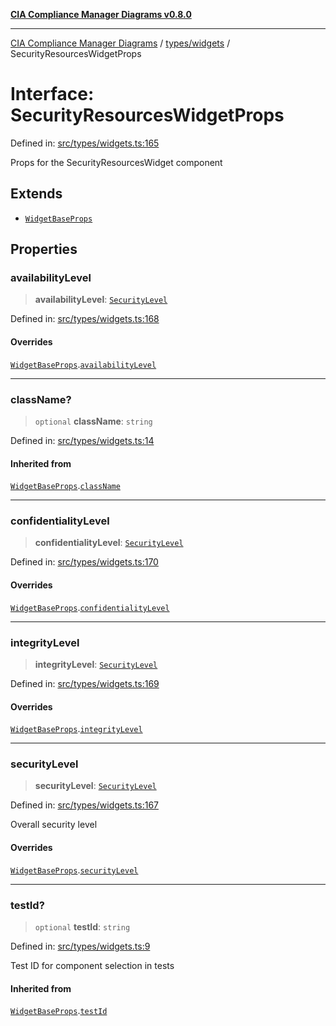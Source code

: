 [**CIA Compliance Manager Diagrams v0.8.0**](../../../README.md)

***

[CIA Compliance Manager Diagrams](../../../modules.md) / [types/widgets](../README.md) / SecurityResourcesWidgetProps

# Interface: SecurityResourcesWidgetProps

Defined in: [src/types/widgets.ts:165](https://github.com/Hack23/cia-compliance-manager/blob/ab84d120f6a49e6faf7bc7924811e0da9b635211/src/types/widgets.ts#L165)

Props for the SecurityResourcesWidget component

## Extends

- [`WidgetBaseProps`](WidgetBaseProps.md)

## Properties

### availabilityLevel

> **availabilityLevel**: [`SecurityLevel`](../../cia/type-aliases/SecurityLevel.md)

Defined in: [src/types/widgets.ts:168](https://github.com/Hack23/cia-compliance-manager/blob/ab84d120f6a49e6faf7bc7924811e0da9b635211/src/types/widgets.ts#L168)

#### Overrides

[`WidgetBaseProps`](WidgetBaseProps.md).[`availabilityLevel`](WidgetBaseProps.md#availabilitylevel)

***

### className?

> `optional` **className**: `string`

Defined in: [src/types/widgets.ts:14](https://github.com/Hack23/cia-compliance-manager/blob/ab84d120f6a49e6faf7bc7924811e0da9b635211/src/types/widgets.ts#L14)

#### Inherited from

[`WidgetBaseProps`](WidgetBaseProps.md).[`className`](WidgetBaseProps.md#classname)

***

### confidentialityLevel

> **confidentialityLevel**: [`SecurityLevel`](../../cia/type-aliases/SecurityLevel.md)

Defined in: [src/types/widgets.ts:170](https://github.com/Hack23/cia-compliance-manager/blob/ab84d120f6a49e6faf7bc7924811e0da9b635211/src/types/widgets.ts#L170)

#### Overrides

[`WidgetBaseProps`](WidgetBaseProps.md).[`confidentialityLevel`](WidgetBaseProps.md#confidentialitylevel)

***

### integrityLevel

> **integrityLevel**: [`SecurityLevel`](../../cia/type-aliases/SecurityLevel.md)

Defined in: [src/types/widgets.ts:169](https://github.com/Hack23/cia-compliance-manager/blob/ab84d120f6a49e6faf7bc7924811e0da9b635211/src/types/widgets.ts#L169)

#### Overrides

[`WidgetBaseProps`](WidgetBaseProps.md).[`integrityLevel`](WidgetBaseProps.md#integritylevel)

***

### securityLevel

> **securityLevel**: [`SecurityLevel`](../../cia/type-aliases/SecurityLevel.md)

Defined in: [src/types/widgets.ts:167](https://github.com/Hack23/cia-compliance-manager/blob/ab84d120f6a49e6faf7bc7924811e0da9b635211/src/types/widgets.ts#L167)

Overall security level

#### Overrides

[`WidgetBaseProps`](WidgetBaseProps.md).[`securityLevel`](WidgetBaseProps.md#securitylevel)

***

### testId?

> `optional` **testId**: `string`

Defined in: [src/types/widgets.ts:9](https://github.com/Hack23/cia-compliance-manager/blob/ab84d120f6a49e6faf7bc7924811e0da9b635211/src/types/widgets.ts#L9)

Test ID for component selection in tests

#### Inherited from

[`WidgetBaseProps`](WidgetBaseProps.md).[`testId`](WidgetBaseProps.md#testid)
